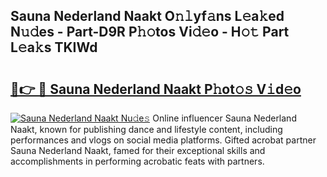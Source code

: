 ## Sauna Nederland Naakt O𝚗𝚕yf𝚊ns L𝚎a𝚔ed N𝚞𝚍es - Part-D9R P𝚑𝚘tos Vi𝚍𝚎o - H𝚘𝚝 Part L𝚎a𝚔s TKIWd

# <h2><a href="http://kf5zjt.oniu.top/?m=Sauna+Nederland+Naakt">🔗👉 🔴 Sauna Nederland Naakt P𝚑ot𝚘𝚜 V𝚒d𝚎o</a></h2>

[![Sauna Nederland Naakt Nu𝚍e𝚜](https://i.imgur.com/0qMVB7G.gif)](http://kf5zjt.oniu.top/?m=Sauna+Nederland+Naakt)
Online influencer Sauna Nederland Naakt, known for publishing dance and lifestyle content, including performances and vlogs on social media platforms. Gifted acrobat partner Sauna Nederland Naakt, famed for their exceptional skills and accomplishments in performing acrobatic feats with partners.  
